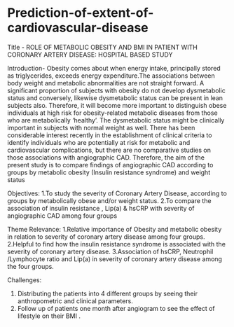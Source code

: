 # Prediction-of-extent-of-cardiovascular-disease

Title - ROLE OF METABOLIC OBESITY AND BMI IN PATIENT WITH CORONARY
ARTERY DISEASE: HOSPITAL BASED STUDY


Introduction-
Obesity comes about when energy intake, principally stored as triglycerides, exceeds
energy expenditure.The associations between body weight and metabolic abnormalities are not straight forward.
A significant proportion of subjects with obesity do not develop dysmetabolic status and conversely, likewise
dysmetabolic status can be present in lean subjects also. Therefore, it will become more important to distinguish
obese individuals at high risk for obesity-related metabolic diseases from those who are metabolically ‘healthy’.
The dysmetabolic status might be clinically important in subjects with normal weight as well.
There has been considerable interest recently in the establishment of clinical criteria to identify individuals who
are potentially at risk for metabolic and cardiovascular complications, but there are no comparative studies on
those associations with angiographic CAD. Therefore, the aim of the present study is to compare findings of
angiographic CAD according to groups by metabolic obesity (Insulin resistance syndrome) and weight status


Objectives:
1.To study the severity of Coronary Artery Disease, according to groups by metabolically obese and/or
weight status.
2.To compare the association of insulin resistance , Lip(a) &amp; hsCRP with severity of angiographic CAD
among four groups


Theme Relevance:
1.Relative importance of Obesity and metabolic obesity in relation to severity of coronary artery disease
among four groups.
2.Helpful to find how the insulin resistance syndrome is associated with the severity of coronary artery
disease.
3.Association of hsCRP, Neutrophil /Lymphocyte ratio and Lip(a) in severity of coronary artery disease
among the four groups.


Challenges:
1. Distributing the patients into 4 different groups by seeing their anthropometric and clinical
parameters.
2. Follow up of patients one month after angiogram to see the effect of lifestyle on their BMI .
